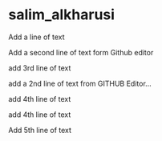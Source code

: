 # salim_alkharusi
Add a line of text 

Add a second line of text form Github editor

add 3rd line of text

add a 2nd line of text from GITHUB Editor...

add 4th line of text

add 4th line of text

Add 5th line of text
